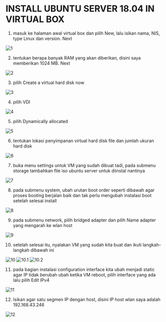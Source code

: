 # INSTALL UBUNTU SERVER 18.04 IN VIRTUAL BOX

1. masuk ke halaman awal virtual box dan pilih New, lalu isikan nama, NIS, type Linux dan version. Next

![1](assets/01.png)

2. tentukan berapa banyak RAM yang akan diberikan, disini saya memberikan 1024 MB. Next

![2](assets/02.png)

3. pilih Create a virtual hard disk now

![3](assets/03.png)

4. pilih VDI

![4](assets/04.png)

5. pilih Dynamically allocated

![5](assets/05.png)

6. tentukan lokasi penyimpanan virtual hard disk file dan jumlah ukuran hard disk

![6](assets/06.png)

7. buka menu settings untuk VM yang sudah dibuat tadi, pada submenu storage tambahkan file iso ubuntu server untuk diinstal nantinya

![7](assets/07.png)

8. pada submenu system, ubah urutan boot order seperti dibawah agar proses booting berjalan baik dan tak perlu mengubah instalasi boot setelah selesai install

![8](assets/08.png)

9. pada submenu network, pilih bridged adapter dan pilih Name adapter yang mengarah ke wlan host

![9](assets/09.png)

10. setelah selesai itu, nyalakan VM yang sudah kita buat dan ikuti langkah-langkah dibawah ini

![10](assets/10.png)
![10.1](assets/11.png)
![10.2](assets/12.png)

11. pada bagian instalasi configuration interface kita ubah menjadi static agar IP tidak berubah ubah ketika VM reboot, pilih interface yang ada lalu pilih Edit IPv4

![11](assets/13.png)

12. Isikan agar satu segmen IP dengan host, disini IP host wlan saya adalah 192.168.43.246

![12](assets/14.png)
